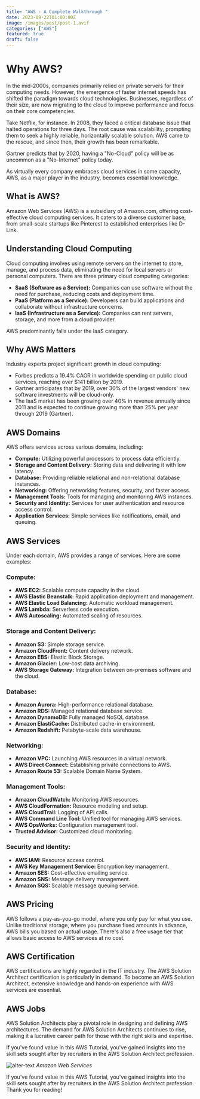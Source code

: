 ```yaml
---
title: "AWS - A Complete Walkthrough "
date: 2023-09-22T01:00:00Z
image: /images/post/post-1.avif
categories: ["AWS"]
featured: true
draft: false
---
```


# Why AWS?

In the mid-2000s, companies primarily relied on private servers for their computing needs. However, the emergence of faster internet speeds has shifted the paradigm towards cloud technologies. Businesses, regardless of their size, are now migrating to the cloud to improve performance and focus on their core competencies.

Take Netflix, for instance. In 2008, they faced a critical database issue that halted operations for three days. The root cause was scalability, prompting them to seek a highly reliable, horizontally scalable solution. AWS came to the rescue, and since then, their growth has been remarkable.

Gartner predicts that by 2020, having a "No-Cloud" policy will be as uncommon as a "No-Internet" policy today.

As virtually every company embraces cloud services in some capacity, AWS, as a major player in the industry, becomes essential knowledge.

## What is AWS?

Amazon Web Services (AWS) is a subsidiary of Amazon.com, offering cost-effective cloud computing services. It caters to a diverse customer base, from small-scale startups like Pinterest to established enterprises like D-Link.

## Understanding Cloud Computing

Cloud computing involves using remote servers on the internet to store, manage, and process data, eliminating the need for local servers or personal computers. There are three primary cloud computing categories:

- **SaaS (Software as a Service):** Companies can use software without the need for purchase, reducing costs and deployment time.
- **PaaS (Platform as a Service):** Developers can build applications and collaborate without infrastructure concerns.
- **IaaS (Infrastructure as a Service):** Companies can rent servers, storage, and more from a cloud provider.

AWS predominantly falls under the IaaS category.

## Why AWS Matters

Industry experts project significant growth in cloud computing:

- Forbes predicts a 19.4% CAGR in worldwide spending on public cloud services, reaching over $141 billion by 2019.
- Gartner anticipates that by 2019, over 30% of the largest vendors' new software investments will be cloud-only.
- The IaaS market has been growing over 40% in revenue annually since 2011 and is expected to continue growing more than 25% per year through 2019 (Gartner).

## AWS Domains

AWS offers services across various domains, including:

- **Compute:** Utilizing powerful processors to process data efficiently.
- **Storage and Content Delivery:** Storing data and delivering it with low latency.
- **Database:** Providing reliable relational and non-relational database instances.
- **Networking:** Offering networking features, security, and faster access.
- **Management Tools:** Tools for managing and monitoring AWS instances.
- **Security and Identity:** Services for user authentication and resource access control.
- **Application Services:** Simple services like notifications, email, and queuing.

## AWS Services

Under each domain, AWS provides a range of services. Here are some examples:

### Compute:

- **AWS EC2:** Scalable compute capacity in the cloud.
- **AWS Elastic Beanstalk:** Rapid application deployment and management.
- **AWS Elastic Load Balancing:** Automatic workload management.
- **AWS Lambda:** Serverless code execution.
- **AWS Autoscaling:** Automated scaling of resources.

### Storage and Content Delivery:

- **Amazon S3:** Simple storage service.
- **Amazon CloudFront:** Content delivery network.
- **Amazon EBS:** Elastic Block Storage.
- **Amazon Glacier:** Low-cost data archiving.
- **AWS Storage Gateway:** Integration between on-premises software and the cloud.

### Database:

- **Amazon Aurora:** High-performance relational database.
- **Amazon RDS:** Managed relational database service.
- **Amazon DynamoDB:** Fully managed NoSQL database.
- **Amazon ElastiCache:** Distributed cache-in environment.
- **Amazon Redshift:** Petabyte-scale data warehouse.

### Networking:

- **Amazon VPC:** Launching AWS resources in a virtual network.
- **AWS Direct Connect:** Establishing private connections to AWS.
- **Amazon Route 53:** Scalable Domain Name System.

### Management Tools:

- **Amazon CloudWatch:** Monitoring AWS resources.
- **AWS CloudFormation:** Resource modeling and setup.
- **AWS CloudTrail:** Logging of API calls.
- **AWS Command Line Tool:** Unified tool for managing AWS services.
- **AWS OpsWorks:** Configuration management tool.
- **Trusted Advisor:** Customized cloud monitoring.

### Security and Identity:

- **AWS IAM:** Resource access control.
- **AWS Key Management Service:** Encryption key management.
- **Amazon SES:** Cost-effective emailing service.
- **Amazon SNS:** Message delivery management.
- **Amazon SQS:** Scalable message queuing service.

## AWS Pricing

AWS follows a pay-as-you-go model, where you only pay for what you use. Unlike traditional storage, where you purchase fixed amounts in advance, AWS bills you based on actual usage. There's also a free usage tier that allows basic access to AWS services at no cost.

## AWS Certification

AWS certifications are highly regarded in the IT industry. The AWS Solution Architect certification is particularly in demand. To become an AWS Solution Architect, extensive knowledge and hands-on experience with AWS services are essential.

## AWS Jobs

AWS Solution Architects play a pivotal role in designing and defining AWS architectures. The demand for AWS Solution Architects continues to rise, making it a lucrative career path for those with the right skills and expertise.

If you've found value in this AWS Tutorial, you've gained insights into the skill sets sought after by recruiters in the AWS Solution Architect profession.


![alter-text](/images/post/01.webp)
*Amazon Web Services*

If you've found value in this AWS Tutorial, you've gained insights into the skill sets sought after by recruiters in the AWS Solution Architect profession. Thank you for reading!
